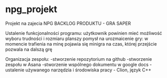 # npg_projekt
Projekt na zajecia NPG
BACKLOG PRODUKTU - GRA SAPER

Ustalenie funkcjonalności programu:
użytkownik powinien mieć możliwość wyboru trudności i rozmiaru planszy
pomysł na urozmaicenie gry: w momencie trafienia na minę pojawia się minigra na czas, której przejście pozwala na dalszą grę

Organizacja zespołu:
  -stworzenie repozytorium na github
  -stworzenie zespołu w Asana
  -stworzenie wspólnego dokumentu w google docs
  -ustalenie używanego narzędzia i środowiska pracy - Clion, język C++

